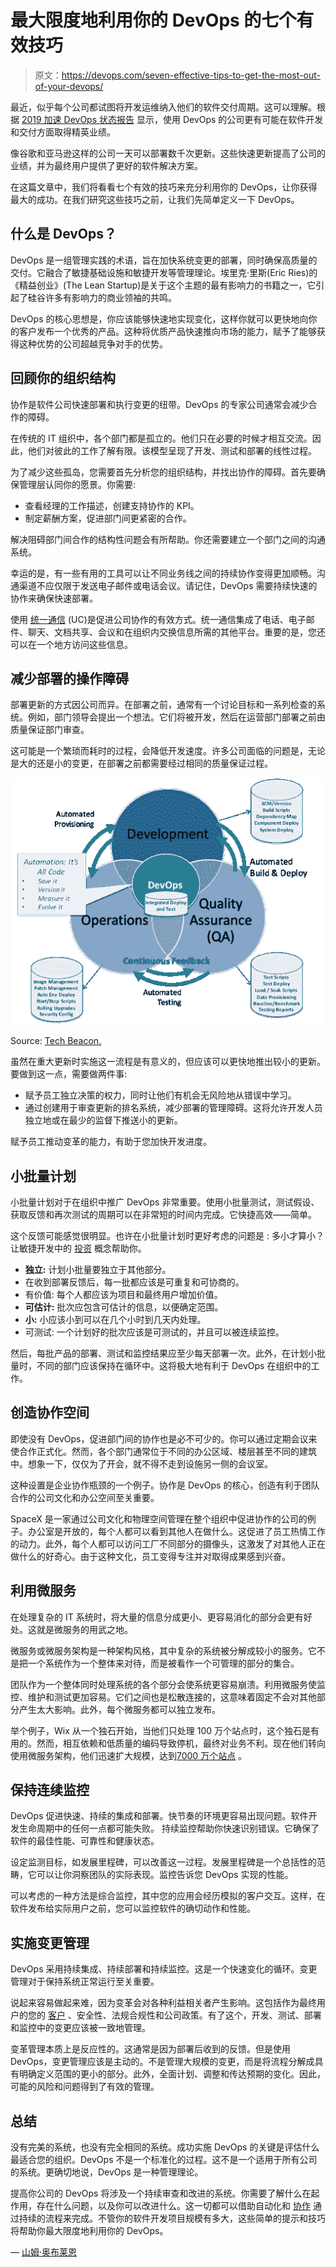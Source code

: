 # 最大限度地利用你的 DevOps 的七个有效技巧

> 原文：<https://devops.com/seven-effective-tips-to-get-the-most-out-of-your-devops/>

最近，似乎每个公司都试图将开发运维纳入他们的软件交付周期。这可以理解。根据 [2019 加速 DevOps 状态报告](https://cloud.google.com/devops/state-of-devops/) 显示，使用 DevOps 的公司更有可能在软件开发和交付方面取得精英业绩。

像谷歌和亚马逊这样的公司一天可以部署数千次更新。这些快速更新提高了公司的业绩，并为最终用户提供了更好的软件解决方案。

在这篇文章中，我们将看看七个有效的技巧来充分利用你的 DevOps，让你获得最大的成功。在我们研究这些技巧之前，让我们先简单定义一下 DevOps。

## **什么是 DevOps？**

DevOps 是一组管理实践的术语，旨在加快系统变更的部署，同时确保高质量的交付。它融合了敏捷基础设施和敏捷开发等管理理论。埃里克·里斯(Eric Ries)的《精益创业》(The Lean Startup)是关于这个主题的最有影响力的书籍之一，它引起了硅谷许多有影响力的商业领袖的共鸣。

DevOps 的核心思想是，你应该能够快速地实现变化，这样你就可以更快地向你的客户发布一个优秀的产品。这种将优质产品快速推向市场的能力，赋予了能够获得这种优势的公司超越竞争对手的优势。

## **回顾你的组织结构**

协作是软件公司快速部署和执行变更的纽带。DevOps 的专家公司通常会减少合作的障碍。

在传统的 IT 组织中，各个部门都是孤立的。他们只在必要的时候才相互交流。因此，他们对彼此的工作了解有限。该模型呈现了开发、测试和部署的线性过程。

为了减少这些孤岛，您需要首先分析您的组织结构，并找出协作的障碍。首先要确保管理层认同你的愿景。你需要:

*   查看经理的工作描述，创建支持协作的 KPI。
*   制定薪酬方案，促进部门间更紧密的合作。

解决阻碍部门间合作的结构性问题会有所帮助。你还需要建立一个部门之间的沟通系统。

幸运的是，有一些有用的工具可以让不同业务线之间的持续协作变得更加顺畅。沟通渠道不应仅限于发送电子邮件或电话会议。请记住，DevOps 需要持续快速的协作来确保快速部署。

使用 [统一通信](https://www.ringcentral.co.uk/office/unified-communications.html) (UC)是促进公司协作的有效方式。统一通信集成了电话、电子邮件、聊天、文档共享、会议和在组织内交换信息所需的其他平台。重要的是，您还可以在一个地方访问这些信息。

## **减少部署的操作障碍**

部署更新的方式因公司而异。在部署之前，通常有一个讨论目标和一系列检查的系统。例如，部门领导会提出一个想法。它们将被开发，然后在运营部门部署之前由质量保证部门审查。

这可能是一个繁琐而耗时的过程，会降低开发速度。许多公司面临的问题是，无论是大的还是小的变更，在部署之前都需要经过相同的质量保证过程。

![](img/56282d3bed359c2119393017445e0848.png)

Source: [Tech Beacon.](https://techbeacon.com/devops/7-steps-choosing-right-devops-tools)

虽然在重大更新时实施这一流程是有意义的，但应该可以更快地推出较小的更新。要做到这一点，需要做两件事:

*   赋予员工独立决策的权力，同时让他们有机会无风险地从错误中学习。
*   通过创建用于审查更新的排名系统，减少部署的管理障碍。这将允许开发人员独立地或在最少的监督下推送小的更新。

赋予员工推动变革的能力，有助于您加快开发进度。

## **小批量计划**

小批量计划对于在组织中推广 DevOps 非常重要。使用小批量测试，测试假设、获取反馈和再次测试的周期可以在非常短的时间内完成。它快捷高效——简单。

这个反馈可能感觉很明显。也许在小批量计划时更好考虑的问题是 : 多小才算小？让敏捷开发中的 [投资](https://cloud.google.com/solutions/devops/devops-process-working-in-small-batches) 概念帮助你。

*   **独立:** 计划小批量要独立于其他部分。
*   在收到部署反馈后，每一批都应该是可重复和可协商的。
*   有价值: 每个人都应该为项目和最终用户增加价值。
*   **可估计:** 批次应包含可估计的信息，以便确定范围。
*   **小:** 小应该小到可以在几个小时到几天内处理。
*   可测试: 一个计划好的批次应该是可测试的，并且可以被连续监控。

然后，每批产品的部署、测试和监控结果应至少每天部署一次。此外，在计划小批量时，不同的部门应该保持在循环中。这将极大地有利于 DevOps 在组织中的工作。

## **创造协作空间**

即使没有 DevOps，促进部门间的协作也是必不可少的。你可以通过定期会议来使合作正式化。然而，各个部门通常位于不同的办公区域、楼层甚至不同的建筑中。想象一下，仅仅为了开会，就不得不走到设施另一侧的会议室。

这种设置是企业协作瓶颈的一个例子。协作是 DevOps 的核心，创造有利于团队合作的公司文化和办公空间至关重要。

SpaceX 是一家通过公司文化和物理空间管理在整个组织中促进协作的公司的例子。办公室是开放的，每个人都可以看到其他人在做什么。这促进了员工热情工作的动力。此外，每个人都可以访问工厂不同部分的摄像头，这激发了对其他人正在做什么的好奇心。由于这种文化，员工变得专注并对取得成果感到兴奋。

## **利用微服务**

在处理复杂的 IT 系统时，将大量的信息分成更小、更容易消化的部分会更有好处。这就是微服务的用武之地。

微服务或微服务架构是一种架构风格，其中复杂的系统被分解成较小的服务。它不是把一个系统作为一个整体来对待，而是被看作一个可管理的部分的集合。

团队作为一个整体同时处理系统的各个部分会使系统更容易崩溃。利用微服务使监控、维护和测试更加容易。它们之间也是松散连接的，这意味着固定不会对其他部分产生太大影响。此外，每个微服务都可以独立发布。

举个例子，Wix 从一个独石开始，当他们只处理 100 万个站点时，这个独石是有用的。然而，相互依赖和低质量的编码导致停机，最终对业务不利。现在他们转向使用微服务架构，他们迅速扩大规模，达到[7000 万个站点](https://techbeacon.com/app-dev-testing/best-practices-scaling-devops-microservices) 。

## **保持连续监控**

DevOps 促进快速、持续的集成和部署。快节奏的环境更容易出现问题。软件开发生命周期中的任何一点都可能失败。 持续监控帮助你快速识别错误。它确保了软件的最佳性能、可靠性和健康状态。

设定监测目标，如发展里程碑，可以改善这一过程。发展里程碑是一个总括性的范畴，它可以让你洞察团队的实际表现。监控告诉您 DevOps 实现的性能。

可以考虑的一种方法是综合监控，其中您的应用会经历模拟的客户交互。这样，在软件发布给实际用户之前，您可以监控软件的确切动作和性能。

## **实施变更管理**

DevOps 采用持续集成、持续部署和持续监控。这是一个快速变化的循环。变更管理对于保持系统正常运行至关重要。

说起来容易做起来难，因为变革会对各种利益相关者产生影响。这包括作为最终用户的您的 [客户](https://www.getcloudapp.com/blog/customer-service-use-voip) 、安全性、法规合规性和公司政策。有了这个，开发、测试、部署和监控中的变更应该被一致地管理。

变革管理本质上是反应性的。这通常是因为部署后收到的反馈。但是使用 DevOps，变更管理应该是主动的。不是管理大规模的变更，而是将流程分解成具有明确定义范围的更小的部分。此外，全面计划、调整和传达预期的变化。因此，可能的风险和问题得到了有效的管理。

## **总结**

没有完美的系统，也没有完全相同的系统。成功实施 DevOps 的关键是评估什么最适合您的组织。DevOps 不是一个标准化的过程。这不是一个适用于所有公司的系统。更确切地说，DevOps 是一种管理理论。

提高你公司的 DevOps 将涉及一个持续审查和改进的系统。你需要了解什么在起作用，存在什么问题，以及你可以改进什么。这一切都可以借助自动化和 [协作](https://www.ringcentral.co.uk/blog/ultimate-guide-how-collaborate-anywhere/) 通过持续的流程来完成。不管你的软件开发项目规模有多大，这些简单的提示和技巧将帮助你最大限度地利用你的 DevOps。

— [山姆·奥布莱恩](https://devops.com/author/sam-obrien/)